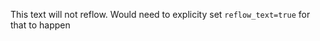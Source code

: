 <!-- :max_width:50 -->
<!-- :reflow_text:false -->

This text will
not
reflow.
Would need to explicity set
`reflow_text=true` for that to happen
